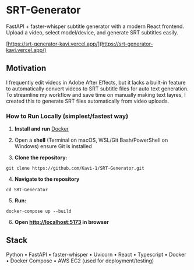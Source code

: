 # SRT-Generator
FastAPI + faster-whisper subtitle generator with a modern React frontend. Upload a video, select model/device, and generate SRT subtitles easily.

[https://srt-generator-kavi.vercel.app/](https://srt-generator-kavi.vercel.app/)

## Motivation
I frequently edit videos in Adobe After Effects, but it lacks a built-in feature to automatically 
convert videos to SRT subtitle files for auto text generation. To streamline my workflow and save time 
on manually making text layres, I created this to generate SRT files automatically from video uploads.

### How to Run Locally (simplest/fastest way)
1. **Install and run** [Docker](https://www.docker.com/products/docker-desktop/)

2. Open a **shell** (Terminal on macOS, WSL/Git Bash/PowerShell on Windows) ensure Git is installed
   
3. **Clone the repository:**
```
git clone https://github.com/Kavi-1/SRT-Generator.git
```

4. **Navigate to the repository**
```
cd SRT-Generator
```

5. **Run:**
```
docker-compose up --build
```

6. **Open [http://localhost:5173](http://localhost:5173) in browser**


## Stack
Python • FastAPI • faster-whisper • Uvicorn • React • Typescript • Docker • Docker Compose •  AWS EC2 (used for deployment/testing)
